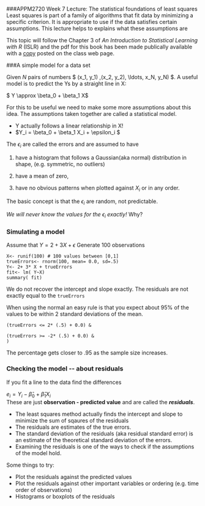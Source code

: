 ###APPM2720 Week 7 Lecture: The statistical foundations of least squares 
Least squares is part of a family of algorithms that fit data by minimizing a specific criterion. It is appropriate to use if the data satisfies certain assumptions. This lecture helps to explains what these assumptions are 

This topic will follow the Chapter 3 of  *An Introduction to Statistical Learning with R* (ISLR) and the pdf for this book has been made publically available with a [copy](http://www.image.ucar.edu/~nychka/Temp/APPM2720/SLRFourthPrinting.pdf) posted on the class web page. 

 

###A simple model for a data set

Given $N$ pairs of numbers  $ (x_1, y_1) ,(x_2, y_2), \ldots, x_N, y_N) $. A useful model is to predict the Ys by a straight line in X: 

$ Y \approx \beta_0 + \beta_1 X$

For this to be useful we need to make some more assumptions about this idea. The assumptions taken together are called a statistical model.

- Y actually follows a linear relationship in X!
- $Y_i = \beta_0 + \beta_1 X_i + \epsilon_i $ 

 The $\epsilon_i$ are called the errors and are assumed to have 
 
1) have a histogram that follows a Gaussian(aka normal) distribution in shape, (e.g. symmetric, no outliers) 

2) have a mean of zero,

3) have no obvious patterns when plotted against $X_i$ or in any order. 

The basic concept is that  the $\epsilon_i$ are random, not predictable. 

*We will never know the values for the $\epsilon_i$ exactly!* Why? 

### Simulating a model
Assume that $Y= 2+ 3X +\epsilon$ 
Generate 100 observations

````
X<- runif(100) # 100 values between [0,1]
trueErrors<- rnorm(100, mean= 0.0, sd=.5)
Y<- 2+ 3* X + trueErrors
fit<- lm( Y~X)
summary( fit)
````

We do not recover the intercept and slope exactly. 
The residuals are not exactly equal to the ````trueErrors````

When using the normal an easy rule  is that you expect
about 95% of the values to be within 2 standard deviations of the mean. 

```` sum( 
(trueErrors <= 2* (.5) + 0.0) &

(trueErrors >= -2* (.5) + 0.0) &
)
````
The percentage gets closer to .95 as the sample size increases.


### Checking the model -- about residuals
If you fit a line to the data find the differences

$e_i =  Y_i  - \hat{\beta}_0 + \hat{\beta}_1 X_i$  
These are just  **observation - predicted value**
and are called the ***residuals***.
 
 - The least squares method actually finds the intercept and slope to minimize the sum of sqaures of the residuals 
 - The residuals are estimates of the true errors.
 - The standard deviation of the residuals (aka residual standard error)  is an estimate of the theoretical standard  deviation
of the errors. 
 - Examining the residuals is one of the ways to check  if the assumptions of the model hold. 

 Some things to try: 
 - Plot the residuals against the predicted values
 - Plot the residuals against other important variables or ordering (e.g. time order of observations)
 - Histograms or boxplots of the residuals
 
 



